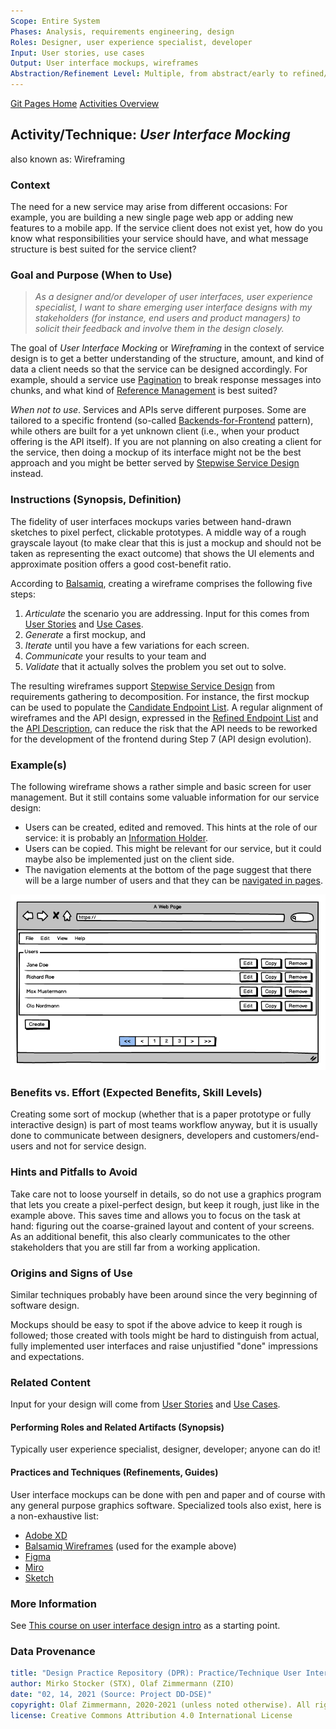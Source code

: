 ```yaml
---
Scope: Entire System
Phases: Analysis, requirements engineering, design
Roles: Designer, user experience specialist, developer
Input: User stories, use cases
Output: User interface mockups, wireframes
Abstraction/Refinement Level: Multiple, from abstract/early to refined/concrete
---
```


[Git Pages Home](https://socadk.github.io/design-practice-repository)
[Activities Overview](https://socadk.github.io/design-practice-repository/activities)

Activity/Technique: *User Interface Mocking*
------------------------
also known as: Wireframing


### Context
The need for a new service may arise from different occasions: For example, you are building a new single page web app or adding new features to a mobile app. If the service client does not exist yet, how do you know what responsibilities your service should have, and what message structure is best suited for the service client? 

### Goal and Purpose (When to Use)
<!-- turned purpose into user story (for consistency): -->

> *As a designer and/or developer of user interfaces, user experience specialist, I want to share emerging user interface designs with my stakeholders (for instance, end users and product managers) to solicit their feedback and involve them in the design closely.* 

The goal of *User Interface Mocking* or *Wireframing* in the context of service design is to get a better understanding of the structure, amount, and kind of data a client needs so that the service can be designed accordingly. For example, should a service use [Pagination](https://www.microservice-api-patterns.org/patterns/structure/compositeRepresentations/Pagination) to break response messages into chunks, and what kind of [Reference Management](https://www.microservice-api-patterns.org/patterns/quality/#reference-management/) is best suited? 

*When not to use*. Services and APIs serve different purposes. Some are tailored to a specific frontend (so-called [Backends-for-Frontend](https://samnewman.io/patterns/architectural/bff/) pattern), while others are built for a yet unknown client (i.e., when your product offering is the API itself). If you are not planning on also creating a client for the service, then doing a mockup of its interface might not be the best approach and you might be better served by [Stepwise Service Design](SDPR-StepwiseServiceDesign.md) instead.

### Instructions (Synopsis, Definition)
The fidelity of user interfaces mockups <!-- note: "mocks" refers to the testing concept of a mock, an imitation, whereas a UI mockup is a simple model. --> varies between hand-drawn sketches to pixel perfect, clickable prototypes. A middle way of a rough grayscale layout (to make clear that this is just a mockup and should not be taken as representing the exact outcome) that shows the UI elements and approximate position offers a good cost-benefit ratio.

According to [Balsamiq](https://balsamiq.com/learn/articles/five-steps-to-great-wireframes/), creating a wireframe comprises the following five steps: 

1. *Articulate* the scenario you are addressing. Input for this comes from [User Stories](../artifact-templates/DPR-UserStory) and [Use Cases](../artifact-templates/DPR-UseCase).
1. *Generate* a first mockup, and
1. *Iterate* until you have a few variations for each screen.
1. *Communicate* your results to your team and
1. *Validate* that it actually solves the problem you set out to solve.

The resulting wireframes support [Stepwise Service Design](SDPR-StepwiseServiceDesign.md) from requirements gathering to decomposition. For instance, the first mockup can be used to populate the [Candidate Endpoint List](../artifact-templates/SDPR-CandidateEndpointList.md). A regular alignment of wireframes and the API design, expressed in the [Refined Endpoint List](../artifact-templates/SDPR-RefinedEndpointList.md) and the [API Description](../artifact-templates/SDPR-APIDescription.md), can reduce the risk that the API needs to be reworked for the development of the frontend during Step 7 (API design evolution).
 

### Example(s)

The following wireframe shows a rather simple and basic screen for user management. But it still contains some valuable information for our service design:

* Users can be created, edited and removed. This hints at the role of our service: it is probably an [Information Holder](https://www.microservice-api-patterns.org/patterns/responsibility/endpointRoles/InformationHolderResource).
* Users can be copied. This might be relevant for our service, but it could maybe also be implemented just on the client side.
* The navigation elements at the bottom of the page suggest that there will be a large number of users and that they can be [navigated in pages](https://www.microservice-api-patterns.org/patterns/structure/compositeRepresentations/Pagination). 

![](./images/Wireframe-Example.png)

### Benefits vs. Effort (Expected Benefits, Skill Levels)
Creating some sort of mockup (whether that is a paper prototype or fully interactive design) is part of most teams workflow anyway, but it is usually done to communicate between designers, developers and customers/end-users and not for service design.


### Hints and Pitfalls to Avoid
Take care not to loose yourself in details, so do not use a graphics program that lets you create a pixel-perfect design, but keep it rough, just like in the example above. This saves time and allows you to focus on the task at hand: figuring out the coarse-grained layout and content of your screens. As an additional benefit, this also clearly communicates to the other stakeholders that you are still far from a working application.


### Origins and Signs of Use
Similar techniques probably have been around since the very beginning of software design. 

Mockups should be easy to spot if the above advice to keep it rough is followed; those created with tools might be hard to distinguish from actual, fully implemented user interfaces and raise unjustified "done" impressions and expectations. 


### Related Content
Input for your design will come from [User Stories](../artifact-templates/DPR-UserStory.md) and [Use Cases](../artifact-templates/DPR-UseCase.md).


#### Performing Roles and Related Artifacts (Synopsis)
Typically user experience specialist, designer, developer; anyone can do it!

<!--
|**Role**| Input | Output | Comments |
|:-|:-----:|:------:|:--------:|
|  |  |  |  |
-->


#### Practices and Techniques (Refinements, Guides)
User interface mockups can be done with pen and paper and of course with any general purpose graphics software. Specialized tools also exist, here is a non-exhaustive list:

* [Adobe XD](https://www.adobe.com/products/xd.html)
* [Balsamiq Wireframes](https://balsamiq.com/) (used for the example above)
* [Figma](https://www.figma.com/)
* [Miro](https://miro.com)
* [Sketch](https://www.sketch.com/)


### More Information 
See [This course on user interface design intro](https://balsamiq.com/learn/courses/intro-to-ui-design/) as a starting point.


### Data Provenance 

```yaml
title: "Design Practice Repository (DPR): Practice/Technique User Interface Mocking"
author: Mirko Stocker (STX), Olaf Zimmermann (ZIO)
date: "02, 14, 2021 (Source: Project DD-DSE)"
copyright: Olaf Zimmermann, 2020-2021 (unless noted otherwise). All rights reserved.
license: Creative Commons Attribution 4.0 International License
```

